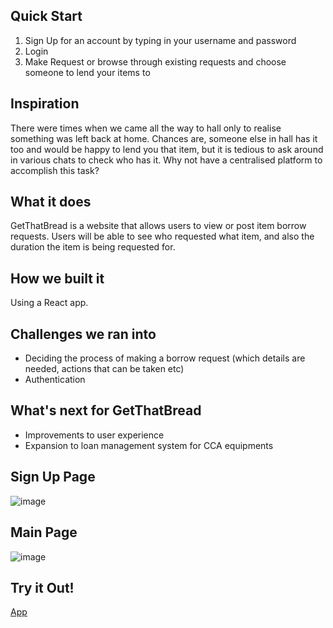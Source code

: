 ## Quick Start
1. Sign Up for an account by typing in your username and password
2. Login
3. Make Request or browse through existing requests and choose someone to lend your items to

## Inspiration
There were times when we came all the way to hall only to realise something was left back at home. 
Chances are, someone else in hall has it too and would be happy to lend you that item, but it is tedious to ask around in various chats to check who has it. Why not have a centralised platform to accomplish this task? 
## What it does
GetThatBread is a website that allows users to view or post item borrow requests. 
Users will be able to see who requested what item, and also the duration the item is being requested for. 
## How we built it
Using a React app.
## Challenges we ran into
* Deciding the process of making a borrow request (which details are needed, actions that can be taken etc)
* Authentication 
## What's next for GetThatBread
* Improvements to user experience 
* Expansion to loan management system for CCA equipments

## Sign Up Page
![image](https://user-images.githubusercontent.com/88677292/146298241-675db16d-f8d9-4aca-9e19-ef6adac95a9d.png)

## Main Page
![image](https://user-images.githubusercontent.com/88677292/146298289-b481c791-b10a-45ee-85aa-68c6addd139c.png)
 
 ## Try it Out!
[App](get-that-bread.herokuapp.com)
